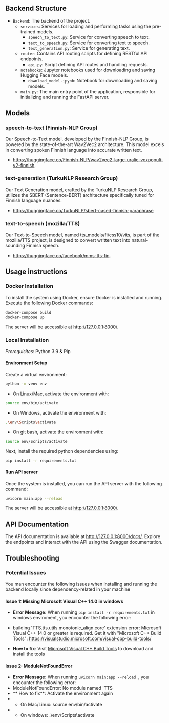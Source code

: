 ## Backend Structure

- `Backend`: The backend of the project.
  - `services`: Services for loading and performing tasks using the pre-trained models.
    - `speech_to_text.py`: Service for converting speech to text.
    - `text_to_speech.py`: Service for converting text to speech.
    - `text_generation.py`: Service for generating text.
  - `router`: Contains API routing scripts for defining RESTful API endpoints.
    - `api.py`: Script defining API routes and handling requests.
  - `notebooks`: Jupyter notebooks used for downloading and saving Hugging Face models.
    - `download_model.ipynb`: Notebook for downloading and saving models.
  - `main.py`: The main entry point of the application, responsible for initializing and running the FastAPI server.

## Models
### speech-to-text (Finnish-NLP Group)
Our Speech-to-Text model, developed by the Finnish-NLP Group, is powered by the state-of-the-art Wav2Vec2 architecture. This model excels in converting spoken Finnish language into accurate written text. 
- https://huggingface.co/Finnish-NLP/wav2vec2-large-uralic-voxpopuli-v2-finnish.
### text-generation (TurkuNLP Research Group)
Our Text Generation model, crafted by the TurkuNLP Research Group, utilizes the SBERT (Sentence-BERT) architecture specifically tuned for Finnish language nuances. 
- https://huggingface.co/TurkuNLP/sbert-cased-finnish-paraphrase
### text-to-speech (mozilla/TTS)
Our Text-to-Speech model, named tts_models/fi/css10/vits, is part of the mozilla/TTS project, is designed to convert written text into natural-sounding Finnish speech. 
- https://huggingface.co/facebook/mms-tts-fin.

## Usage instructions

### Docker Installation
To install the system using Docker, ensure Docker is installed and running. Execute the following Docker commands:
```bash
docker-compose build
docker-compose up
```
The server will be accessible at http://127.0.0.1:8000/.

### Local Installation
*Prerequisites:* Python 3.9 & Pip

#### Environment Setup
Create a virtual environment:
```bash
python -m venv env
```

- On Linux/Mac, activate the environment with:

```bash
source env/bin/activate
```

- On Windows, activate the environment with:
```bash
.\env\Scripts\activate
```
- On git bash, activate the environment with:
```bash
source env/Scripts/activate
```

Next, install the required python dependencies using:

```bash
pip install -r requirements.txt
```


#### Run API server

Once the system is installed, you can run the API server with the following command:
```bash
uvicorn main:app --reload
```
The server will be accessible at http://127.0.0.1:8000/.

## API Documentation

The API documentation is available at http://127.0.0.1:8000/docs/. Explore the endpoints and interact with the API using the Swagger documentation.


## Troubleshooting
### Potential Issues
You man encounter the following issues when installing and running the backend locally since dependency-related in your machine
#### Issue 1: Missing Microsoft Visual C++ 14.0 in windows
- **Error Message:** When running `pip install -r requirements.txt` in windows enviroment, you encounter the following error:

- building 'TTS.tts.utils.monotonic_align.core' extension
error: Microsoft Visual C++ 14.0 or greater is required. Get it with "Microsoft C++ Build Tools": https://visualstudio.microsoft.com/visual-cpp-build-tools/

-  **How to fix**: Visit [Microsoft Visual C++ Build Tools](https://visualstudio.microsoft.com/visual-cpp-build-tools/) to download and install the tools


#### Issue 2: ModuleNotFoundError 
- **Error Message:** When running `uvicorn main:app --reload
`, you encounter the following error:
- ModuleNotFoundError: No module named 'TTS
- ** How to fix**: Activate the environment again
- - On Mac/Linux: source env/bin/activate
- - On windows: .\env\Scripts\activate

